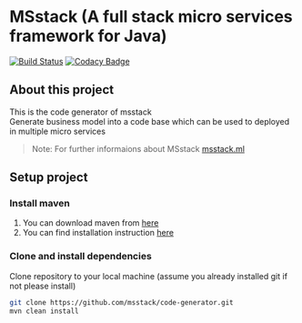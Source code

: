 # MSstack (A full stack micro services framework for Java)

[![Build Status](https://www.travis-ci.org/msstack/code-generator.svg?branch=master)](https://www.travis-ci.org/msstack/code-generator)
[![Codacy Badge](https://api.codacy.com/project/badge/Grade/7ef6c13e31354bc88425bbcdf0e5762c)](https://www.codacy.com/app/randilfernando/code-generator?utm_source=github.com&amp;utm_medium=referral&amp;utm_content=msstack/code-generator&amp;utm_campaign=Badge_Grade)

## About this project
This is the code generator of msstack  
Generate business model into a code base which can be used to deployed in multiple micro services

>Note: For further informaions about MSstack [msstack.ml](http://msstack.ml)

## Setup project

### Install maven
1. You can download maven from [here](https://maven.apache.org/download.cgi)
2. You can find installation instruction [here](https://maven.apache.org/install.html)

### Clone and install dependencies
Clone repository to your local machine (assume you already installed git if not please install)
```bash
git clone https://github.com/msstack/code-generator.git
mvn clean install
```
